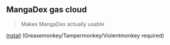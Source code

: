 ## MangaDex gas cloud

> Makes MangaDex actually usable

[Install](https://raw.githubusercontent.com/ewasion/userscripts/master/mangadex-cloud/mangadex-cloud.user.js) (Greasemonkey/Tampermonkey/Violentmonkey required)

